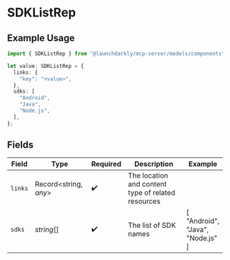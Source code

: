 # SDKListRep

## Example Usage

```typescript
import { SDKListRep } from "@launchdarkly/mcp-server/models/components";

let value: SDKListRep = {
  links: {
    "key": "<value>",
  },
  sdks: [
    "Android",
    "Java",
    "Node.js",
  ],
};
```

## Fields

| Field                                              | Type                                               | Required                                           | Description                                        | Example                                            |
| -------------------------------------------------- | -------------------------------------------------- | -------------------------------------------------- | -------------------------------------------------- | -------------------------------------------------- |
| `links`                                            | Record<string, *any*>                              | :heavy_check_mark:                                 | The location and content type of related resources |                                                    |
| `sdks`                                             | *string*[]                                         | :heavy_check_mark:                                 | The list of SDK names                              | [<br/>"Android",<br/>"Java",<br/>"Node.js"<br/>]   |